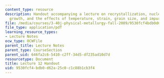 ```yaml
---
content_type: resource
description: Handout accompanying a lecture on recrystallization, nucleation, grain
  growth, and the effects of temperature, strain, grain size, and impurities.
file: /media/courses/3-40j-physical-metallurgy-fall-2009/9530fcf4bdb0d62a25c0c1c88b1cb3f4_MIT3_40JF09_fig12.pdf
file_type: application/pdf
learning_resource_types:
- Lecture Notes
ocw_type: OCWFile
parent_title: Lecture Notes
parent_type: CourseSection
parent_uid: 646fa2c6-5410-c2ff-34d5-df235ad10d7d
resourcetype: Document
title: Lecture 12 Handout
uid: 9530fcf4-bdb0-d62a-25c0-c1c88b1cb3f4
---
```

